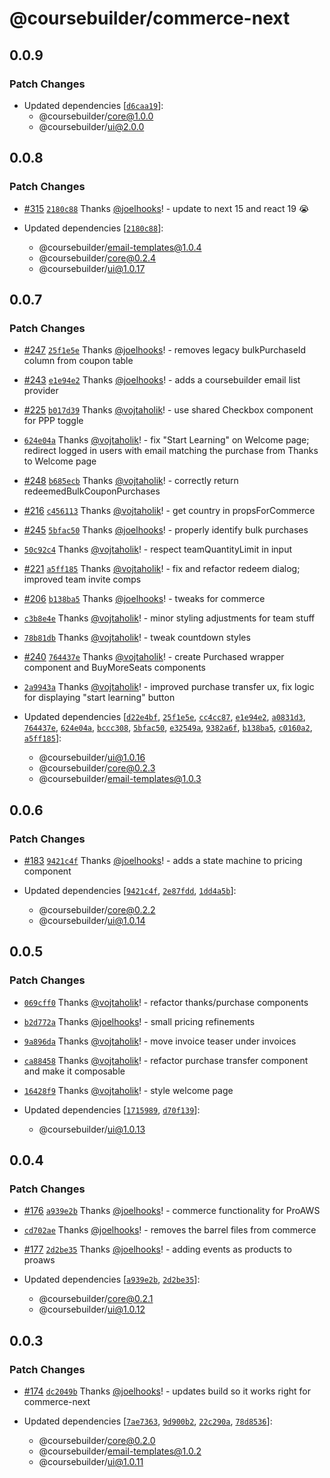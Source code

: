 # @coursebuilder/commerce-next

## 0.0.9

### Patch Changes

- Updated dependencies [[`d6caa19`](https://github.com/badass-courses/course-builder/commit/d6caa19626edc5424c39fca90b293311d852cc12)]:
  - @coursebuilder/core@1.0.0
  - @coursebuilder/ui@2.0.0

## 0.0.8

### Patch Changes

- [#315](https://github.com/badass-courses/course-builder/pull/315) [`2180c88`](https://github.com/badass-courses/course-builder/commit/2180c8887041cbe99bdbdcf37e391c5183644c0c) Thanks [@joelhooks](https://github.com/joelhooks)! - update to next 15 and react 19 😭

- Updated dependencies [[`2180c88`](https://github.com/badass-courses/course-builder/commit/2180c8887041cbe99bdbdcf37e391c5183644c0c)]:
  - @coursebuilder/email-templates@1.0.4
  - @coursebuilder/core@0.2.4
  - @coursebuilder/ui@1.0.17

## 0.0.7

### Patch Changes

- [#247](https://github.com/badass-courses/course-builder/pull/247) [`25f1e5e`](https://github.com/badass-courses/course-builder/commit/25f1e5efc39524d27172f8cce4902cbacc11c2a4) Thanks [@joelhooks](https://github.com/joelhooks)! - removes legacy bulkPurchaseId column from coupon table

- [#243](https://github.com/badass-courses/course-builder/pull/243) [`e1e94e2`](https://github.com/badass-courses/course-builder/commit/e1e94e24375af37b6e7c51d698a0131d268a7f66) Thanks [@joelhooks](https://github.com/joelhooks)! - adds a coursebuilder email list provider

- [#225](https://github.com/badass-courses/course-builder/pull/225) [`b017d39`](https://github.com/badass-courses/course-builder/commit/b017d39fd161c9b88eb1de61c029f9a82033699e) Thanks [@vojtaholik](https://github.com/vojtaholik)! - use shared Checkbox component for PPP toggle

- [`624e04a`](https://github.com/badass-courses/course-builder/commit/624e04aa830cdbc7bedc302466363aa1a3831cea) Thanks [@vojtaholik](https://github.com/vojtaholik)! - fix "Start Learning" on Welcome page; redirect logged in users with email matching the purchase from Thanks to Welcome page

- [#248](https://github.com/badass-courses/course-builder/pull/248) [`b685ecb`](https://github.com/badass-courses/course-builder/commit/b685ecbb07ef37dcaf63136fd6202d56514f4dc9) Thanks [@vojtaholik](https://github.com/vojtaholik)! - correctly return redeemedBulkCouponPurchases

- [#216](https://github.com/badass-courses/course-builder/pull/216) [`c456113`](https://github.com/badass-courses/course-builder/commit/c456113d1bfcffa63fc710e71177708a8e7652ee) Thanks [@vojtaholik](https://github.com/vojtaholik)! - get country in propsForCommerce

- [#245](https://github.com/badass-courses/course-builder/pull/245) [`5bfac50`](https://github.com/badass-courses/course-builder/commit/5bfac5047ccc81f563d53a4b7780fcf14edf2bf8) Thanks [@joelhooks](https://github.com/joelhooks)! - properly identify bulk purchases

- [`50c92c4`](https://github.com/badass-courses/course-builder/commit/50c92c4b406198d7162a7800c4274c95be2af442) Thanks [@vojtaholik](https://github.com/vojtaholik)! - respect teamQuantityLimit in input

- [#221](https://github.com/badass-courses/course-builder/pull/221) [`a5ff185`](https://github.com/badass-courses/course-builder/commit/a5ff1856f912badecea337b014df525b950badc1) Thanks [@vojtaholik](https://github.com/vojtaholik)! - fix and refactor redeem dialog; improved team invite comps

- [#206](https://github.com/badass-courses/course-builder/pull/206) [`b138ba5`](https://github.com/badass-courses/course-builder/commit/b138ba58a22623ca9bdbe9529e054d10d6014881) Thanks [@joelhooks](https://github.com/joelhooks)! - tweaks for commerce

- [`c3b8e4e`](https://github.com/badass-courses/course-builder/commit/c3b8e4ea116a3a3b3b831c26b8dea267be24fd65) Thanks [@vojtaholik](https://github.com/vojtaholik)! - minor styling adjustments for team stuff

- [`78b81db`](https://github.com/badass-courses/course-builder/commit/78b81db908a68ebaa879596c423f7c9ebcdcf790) Thanks [@vojtaholik](https://github.com/vojtaholik)! - tweak countdown styles

- [#240](https://github.com/badass-courses/course-builder/pull/240) [`764437e`](https://github.com/badass-courses/course-builder/commit/764437e71a1aebec3db81acf2d67d28fbfee8146) Thanks [@vojtaholik](https://github.com/vojtaholik)! - create Purchased wrapper component and BuyMoreSeats components

- [`2a9943a`](https://github.com/badass-courses/course-builder/commit/2a9943a3f7936c7248749c4dd010932c893bde99) Thanks [@vojtaholik](https://github.com/vojtaholik)! - improved purchase transfer ux, fix logic for displaying "start learning" button

- Updated dependencies [[`d22e4bf`](https://github.com/badass-courses/course-builder/commit/d22e4bf1bff80c7b47b7f9d30b3610a4788adc75), [`25f1e5e`](https://github.com/badass-courses/course-builder/commit/25f1e5efc39524d27172f8cce4902cbacc11c2a4), [`cc4cc87`](https://github.com/badass-courses/course-builder/commit/cc4cc87c1ae0425c80c5ab5918c62a348aa47941), [`e1e94e2`](https://github.com/badass-courses/course-builder/commit/e1e94e24375af37b6e7c51d698a0131d268a7f66), [`a0831d3`](https://github.com/badass-courses/course-builder/commit/a0831d3f0381ef7e3c032f2e5215d6fecf7d384f), [`764437e`](https://github.com/badass-courses/course-builder/commit/764437e71a1aebec3db81acf2d67d28fbfee8146), [`624e04a`](https://github.com/badass-courses/course-builder/commit/624e04aa830cdbc7bedc302466363aa1a3831cea), [`bccc308`](https://github.com/badass-courses/course-builder/commit/bccc3084077ab2bf24f1ac9361c3c13936749c6a), [`5bfac50`](https://github.com/badass-courses/course-builder/commit/5bfac5047ccc81f563d53a4b7780fcf14edf2bf8), [`e32549a`](https://github.com/badass-courses/course-builder/commit/e32549ab4f0e903a467120a35ab27ef44892b115), [`9382a6f`](https://github.com/badass-courses/course-builder/commit/9382a6f62fd5c4a3e848979595091b7e00d9cd1b), [`b138ba5`](https://github.com/badass-courses/course-builder/commit/b138ba58a22623ca9bdbe9529e054d10d6014881), [`c0160a2`](https://github.com/badass-courses/course-builder/commit/c0160a2126f9db27340a3739018cbd67fbd643ca), [`a5ff185`](https://github.com/badass-courses/course-builder/commit/a5ff1856f912badecea337b014df525b950badc1)]:
  - @coursebuilder/ui@1.0.16
  - @coursebuilder/core@0.2.3
  - @coursebuilder/email-templates@1.0.3

## 0.0.6

### Patch Changes

- [#183](https://github.com/badass-courses/course-builder/pull/183) [`9421c4f`](https://github.com/badass-courses/course-builder/commit/9421c4f1db7eb84728abca79bf68acb0b5ee2671) Thanks [@joelhooks](https://github.com/joelhooks)! - adds a state machine to pricing component

- Updated dependencies [[`9421c4f`](https://github.com/badass-courses/course-builder/commit/9421c4f1db7eb84728abca79bf68acb0b5ee2671), [`2e87fdd`](https://github.com/badass-courses/course-builder/commit/2e87fdd4397848939dbcc8cb7b0fae53267fdc62), [`1dd4a5b`](https://github.com/badass-courses/course-builder/commit/1dd4a5bbd2b737ab45431256139134d56c0686ec)]:
  - @coursebuilder/core@0.2.2
  - @coursebuilder/ui@1.0.14

## 0.0.5

### Patch Changes

- [`069cff0`](https://github.com/badass-courses/course-builder/commit/069cff0e5a194d8ab621cba331c16e8cab10a7f5) Thanks [@vojtaholik](https://github.com/vojtaholik)! - refactor thanks/purchase components

- [`b2d772a`](https://github.com/badass-courses/course-builder/commit/b2d772af7eca9d33b5fd5e7308be9c6ed39c5b18) Thanks [@joelhooks](https://github.com/joelhooks)! - small pricing refinements

- [`9a896da`](https://github.com/badass-courses/course-builder/commit/9a896dabfd5ee502e496caa4dbbcf5034c9f5d60) Thanks [@vojtaholik](https://github.com/vojtaholik)! - move invoice teaser under invoices

- [`ca88458`](https://github.com/badass-courses/course-builder/commit/ca88458593e6394767f8acd99ae95bf259ee97e3) Thanks [@vojtaholik](https://github.com/vojtaholik)! - refactor purchase transfer component and make it composable

- [`16428f9`](https://github.com/badass-courses/course-builder/commit/16428f904a08a1c4c26f360a0c44db51665cd9bb) Thanks [@vojtaholik](https://github.com/vojtaholik)! - style welcome page

- Updated dependencies [[`1715989`](https://github.com/badass-courses/course-builder/commit/1715989e41a46e4de3f7576c5bded88697157edb), [`d70f139`](https://github.com/badass-courses/course-builder/commit/d70f139ba8a77f745843b1e82ce9aa5f6e1d2607)]:
  - @coursebuilder/ui@1.0.13

## 0.0.4

### Patch Changes

- [#176](https://github.com/badass-courses/course-builder/pull/176) [`a939e2b`](https://github.com/badass-courses/course-builder/commit/a939e2baa850a54167c800f83ba32030d6b6da4b) Thanks [@joelhooks](https://github.com/joelhooks)! - commerce functionality for ProAWS

- [`cd702ae`](https://github.com/badass-courses/course-builder/commit/cd702aee9f4ef18a7225729e2cff22cef703d4e3) Thanks [@joelhooks](https://github.com/joelhooks)! - removes the barrel files from commerce

- [#177](https://github.com/badass-courses/course-builder/pull/177) [`2d2be35`](https://github.com/badass-courses/course-builder/commit/2d2be35b50bdce90e111338dd788cb856c952e49) Thanks [@joelhooks](https://github.com/joelhooks)! - adding events as products to proaws

- Updated dependencies [[`a939e2b`](https://github.com/badass-courses/course-builder/commit/a939e2baa850a54167c800f83ba32030d6b6da4b), [`2d2be35`](https://github.com/badass-courses/course-builder/commit/2d2be35b50bdce90e111338dd788cb856c952e49)]:
  - @coursebuilder/core@0.2.1
  - @coursebuilder/ui@1.0.12

## 0.0.3

### Patch Changes

- [#174](https://github.com/badass-courses/course-builder/pull/174) [`dc2049b`](https://github.com/badass-courses/course-builder/commit/dc2049b03393060136b41edc702ff2073fb2dd06) Thanks [@joelhooks](https://github.com/joelhooks)! - updates build so it works right for commerce-next

- Updated dependencies [[`7ae7363`](https://github.com/badass-courses/course-builder/commit/7ae7363f3655fb123bc28b4cd2f249e9d082fec3), [`9d900b2`](https://github.com/badass-courses/course-builder/commit/9d900b217a8d8ee1fdee1a9e0ae24b58e87773cc), [`22c290a`](https://github.com/badass-courses/course-builder/commit/22c290ad7eec68e664c0027ba9389af41c71a16a), [`78d8536`](https://github.com/badass-courses/course-builder/commit/78d8536c4944ab1f98a6376ad9dcc8baac9fc2ff)]:
  - @coursebuilder/core@0.2.0
  - @coursebuilder/email-templates@1.0.2
  - @coursebuilder/ui@1.0.11
